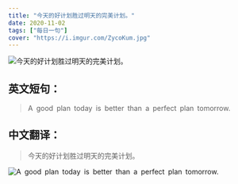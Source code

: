 ```yaml
---
title: "今天的好计划胜过明天的完美计划。"
date: 2020-11-02
tags: ["每日一句"]
cover: "https://i.imgur.com/ZycoKum.jpg"
---
```


![今天的好计划胜过明天的完美计划。](https://i.imgur.com/plyWhLb.jpg)

## 英文短句：
> A good plan today is better than a perfect plan tomorrow.

<!--more-->

## 中文翻译：
> 今天的好计划胜过明天的完美计划。

![A good plan today is better than a perfect plan tomorrow.](https://i.imgur.com/n7SB2bD.jpg)

